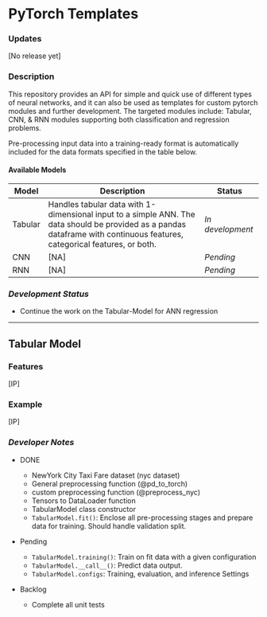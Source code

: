 # PyTorch Templates
### Updates
[No release yet]

### Description
This repository provides an API for simple and quick use of different types of neural networks, and it can also be used as templates for custom pytorch modules and further development. The targeted modules include: Tabular, CNN, & RNN modules supporting both classification and regression problems.

Pre-processing input data into a training-ready format is automatically included for the data formats specified in the table below.

#### Available Models
| **Model** | **Description** | **Status** |
| - | - | - |
| Tabular | Handles tabular data with 1-dimensional input to a simple ANN. The data should be provided as a pandas dataframe with continuous features, categorical features, or both. | *In development* |
| CNN | [NA] | *Pending* |
| RNN | [NA] | *Pending* |

### *Development Status*
* Continue the work on the Tabular-Model for ANN regression

---

## Tabular Model

### Features
[IP]

### Example
[IP]

### *Developer Notes*
* DONE
    - NewYork City Taxi Fare dataset (nyc dataset)
    - General preprocessing function (@pd_to_torch)
    - custom preprocessing function (@preprocess_nyc)
    - Tensors to DataLoader function
    - TabularModel class constructor
    - `TabularModel.fit()`: Enclose all pre-processing stages and prepare data for training. Should handle validation split.

* Pending  
    - `TabularModel.training()`: Train on fit data with a given configuration
    - `TabularModel.__call__()`: Predict data output.
    - `TabularModel.configs`: Training, evaluation, and inference Settings

* Backlog  
    - Complete all unit tests
    

